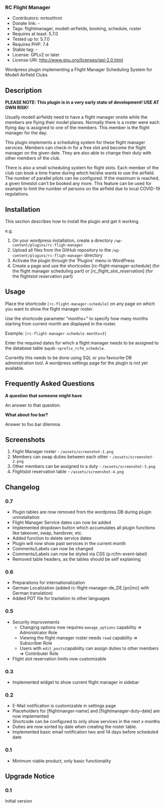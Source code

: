 ### RC Flight Manager ###
* Contributors: mrtoothrot
* Donate link: -
* Tags: flightmanager, modell-airfields, booking, schedule, roster
* Requires at least: 5.7.0
* Tested up to: 5.7.0
* Requires PHP: 7.4
* Stable tag: -
* License: GPLv2 or later
* License URI: http://www.gnu.org/licenses/gpl-2.0.html

Wordpress plugin implementing a Flight Manager Scheduling System for Modell Airfield Clubs

## Description ##

**PLEASE NOTE: This plugin is in a very early state of development! USE AT OWN RISK!**

Usually modell airfields need to have a flight manager onsite while the members are flying their model planes. Normally there is a roster were each flying day is assigned to one of the members. This member is the flight manager for the day.

This plugin implements a scheduling system for these flight manager services. Members can check-in for a free slot and become the flight manager on the given date. They are also able to change their duty with other members of the club.

There is also a small scheduling system for flight slots. Each member of the club can book a time frame during which he/she wants to use the airfield. The number of parallel pilots can be configured. If the maximum is reached, a given timeslot can't be booked any more. This feature can be used for example to limit the number of persons on the airfield due to local COVID-19 regulations.

## Installation ##

This section describes how to install the plugin and get it working.

e.g.

1. On your wordpress installation, create a directory `/wp-content/plugins/rc-fligh-manager`
1. Upload all files from the GitHub repository to the `/wp-content/plugins/rc-fligh-manager` directory
1. Activate the plugin through the 'Plugins' menu in WordPress
1. Create a page and use the shortcodes [rc-flight-manager-schedule] (for the flight manager scheduling part) or [rc_flight_slot_reservation] (for the flightslot reservation part)

## Usage ##

Place the shortcode `[rc-flight-manager-schedule]` on any page on which you want to show the flight manager roster.

Use the shortcode parameter "months=" to specify how many months starting from current month are displayed in the roster.

Example:
    `[rc-flight-manager-schedule months=3]`

Enter the required dates for which a flight manager needs to be assigned to the database table `$wpdb->prefix_rcfm_schedule`.

Currently this needs to be done using SQL or you favourite DB administration tool. A wordpress settings page for the plugin is not yet available.

## Frequently Asked Questions ##

**A question that someone might have**

An answer to that question.

**What about foo bar?**

Answer to foo bar dilemma.

## Screenshots ##

1. Flight Manager roster - `/assets/screenshot-1.png`
2. Members can swap duties between each other - `/assets/screenshot-2.png`
3. Other members can be assigned to a duty - `/assets/screenshot-3.png`
4. Flightslot reservation table - `/assets/screenshot-4.png`

## Changelog ##

### 0.7 ###
* Plugin tables are now removed from the wordpress DB during plugin uninstallation
* Flight Manager Service dates can now be added
* Implemented dropdown button which accumulates all plugin functions like takeover, swap, handover, etc.
* Added function to delete service dates
* Plugin will now show past services in the current month
* Comments/Labels can now be changed
* Comments/Labels can now be styled via CSS (p.rcfm-event-label)
* Removed table headers, as the tables should be self explaining

### 0.6 ###
* Preparations for internationalization
* German Localization (added rc-flight-manager-de_DE.[po|mo] with German translation)
* Added POT file for tranlation to other languages

### 0.5 ###
* Security improvements
  * Changing options now requires `manage_options` capability => Administrator Role
  * Viewing the flight manager roster needs `read` capability => Subscriber Role
  * Users with `edit_posts`capability can assign duties to other members => Contributer Role
* Flight slot reservation limits now customizable

### 0.3 ### 
* Implemented widget to show current flight manager in sidebar

### 0.2 ###
* E-Mail notification is customizable in settings page 
* Placeholders for [flightmanger-name] and [flightmanager-duty-date] are now implemented
* Shortcode can be configured to only show services in the next x months 
* Duties are now sorted by date when creating the roster table.
* Implemented basic email notification two and 14 days before scheduled date

### 0.1 ###
* Minimum viable product, only basic functionality

## Upgrade Notice ##

### 0.1 ###
Initial version
